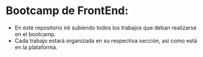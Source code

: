# Bootcamp de FrontEnd:

* En este repositorio iré subiendo todos los trabajos que deban realizarse en el bootcamp.
* Cada trabajo estará organizada en su respectiva sección, asi como está en la plataforma.

